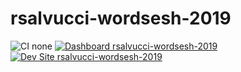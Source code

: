 # rsalvucci-wordsesh-2019

![CI none](https://img.shields.io/badge/ci-none-orange.svg)
[![Dashboard rsalvucci-wordsesh-2019](https://img.shields.io/badge/dashboard-rsalvucci_wordsesh_2019-yellow.svg)](https://dashboard.pantheon.io/sites/8328f4cf-933e-4ee8-aa91-6927a82731e7#dev/code)
[![Dev Site rsalvucci-wordsesh-2019](https://img.shields.io/badge/site-rsalvucci_wordsesh_2019-blue.svg)](http://dev-rsalvucci-wordsesh-2019.pantheonsite.io/)